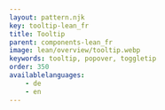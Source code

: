 ```yaml
---
layout: pattern.njk
key: tooltip-lean_fr
title: Tooltip
parent: components-lean_fr
image: lean/overview/tooltip.webp
keywords: tooltip, popover, toggletip
order: 350
availablelanguages: 
    - de
    - en
---
```

